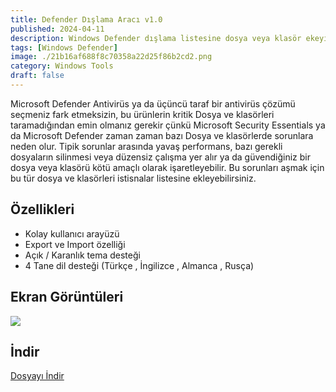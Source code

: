 ```yaml
---
title: Defender Dışlama Aracı v1.0
published: 2024-04-11
description: Windows Defender dışlama listesine dosya veya klasör ekeyip çıkartmayı sağlayan araç.
tags: [Windows Defender]
image: ./21b16af688f8c70358a22d25f86b2cd2.png
category: Windows Tools
draft: false
---
```


Microsoft Defender Antivirüs ya da üçüncü taraf bir antivirüs çözümü seçmeniz fark etmeksizin, bu ürünlerin kritik Dosya ve klasörleri taramadığından emin olmanız gerekir çünkü Microsoft Security Essentials ya da Microsoft Defender zaman zaman bazı Dosya ve klasörlerde sorunlara neden olur. Tipik sorunlar arasında yavaş performans, bazı gerekli dosyaların silinmesi veya düzensiz çalışma yer alır ya da güvendiğiniz bir dosya veya klasörü kötü amaçlı olarak işaretleyebilir. Bu sorunları aşmak için bu tür dosya ve klasörleri istisnalar listesine ekleyebilirsiniz.

## Özellikleri

- Kolay kullanıcı arayüzü
- Export ve Import özelliği
- Açık / Karanlık tema desteği
- 4 Tane dil desteği (Türkçe , İngilizce , Almanca , Rusça)

## Ekran Görüntüleri

![](https://imgtr.ee/images/2024/04/11/21b16af688f8c70358a22d25f86b2cd2.png)

## İndir

[Dosyayı İndir](https://pixeldrain.com/u/S3nEUaUd)